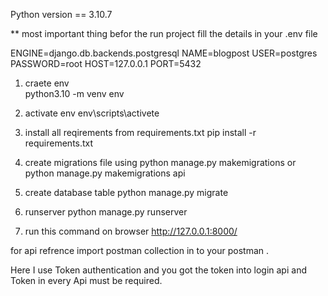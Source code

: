 

Python version == 3.10.7

**  most important thing befor the run project fill the details in your .env file

ENGINE=django.db.backends.postgresql
NAME=blogpost
USER=postgres
PASSWORD=root
HOST=127.0.0.1
PORT=5432


1. craete env  
   python3.10 -m venv env

2. activate env 
   env\scripts\activete

3. install all reqirements from  requirements.txt 
   pip install -r requirements.txt

4. create migrations file using 
   python manage.py makemigrations or python manage.py makemigrations api

5. create database table
   python manage.py migrate

6. runserver
   python manage.py runserver

7. run this command on browser
   http://127.0.0.1:8000/


for api refrence import postman collection in to your postman .

Here I use Token authentication and you got the token into login api and Token in every Api must be required.
